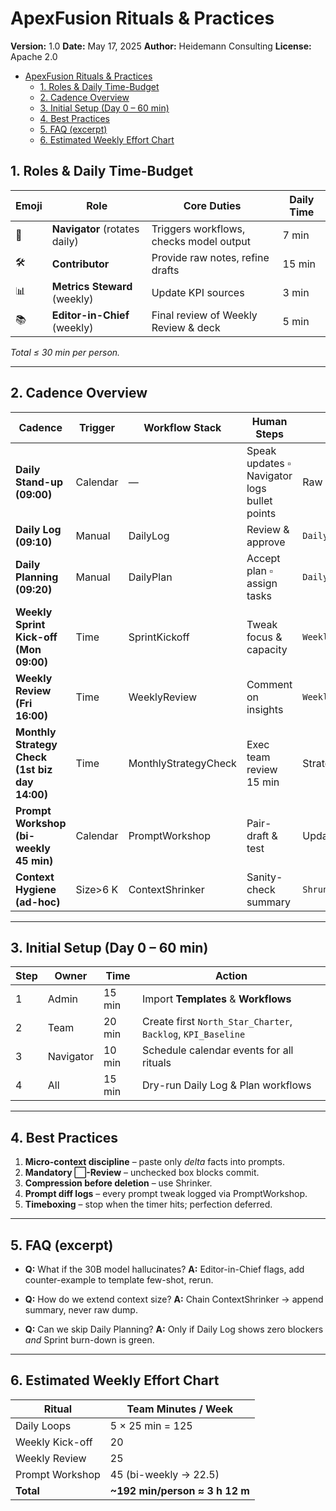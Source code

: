 # ApexFusion Rituals & Practices

**Version:** 1.0
**Date:** May 17, 2025
**Author:** Heidemann Consulting
**License:** Apache 2.0

- [ApexFusion Rituals \& Practices](#apexfusion-rituals--practices)
  - [1. Roles \& Daily Time-Budget](#1-roles--daily-time-budget)
  - [2. Cadence Overview](#2-cadence-overview)
  - [3. Initial Setup (Day 0 – 60 min)](#3-initial-setup-day-0--60-min)
  - [4. Best Practices](#4-best-practices)
  - [5. FAQ (excerpt)](#5-faq-excerpt)
  - [6. Estimated Weekly Effort Chart](#6-estimated-weekly-effort-chart)

## 1. Roles & Daily Time-Budget

| Emoji | Role | Core Duties | Daily Time |
|-------|------|------------|-----------|
| 🧭 | **Navigator** (rotates daily) | Triggers workflows, checks model output | 7 min |
| 🛠️ | **Contributor** | Provide raw notes, refine drafts | 15 min |
| 📊 | **Metrics Steward** (weekly) | Update KPI sources | 3 min |
| 📚 | **Editor-in-Chief** (weekly) | Final review of Weekly Review & deck | 5 min |

_Total ≤ 30 min per person._

---

## 2. Cadence Overview

| Cadence | Trigger | Workflow Stack | Human Steps | Outcome |
|---------|---------|----------------|-------------|---------|
| **Daily Stand-up (09:00)** | Calendar | — | Speak updates ▫ Navigator logs bullet points | Raw note doc |
| **Daily Log (09:10)** | Manual | DailyLog | Review & approve | `Daily_Log_<date>` |
| **Daily Planning (09:20)** | Manual | DailyPlan | Accept plan ▫ assign tasks | `Daily_Plan_<date>` |
| **Weekly Sprint Kick-off (Mon 09:00)** | Time | SprintKickoff | Tweak focus & capacity | `Weekly_Sprint_<week>` |
| **Weekly Review (Fri 16:00)** | Time | WeeklyReview | Comment on insights | `Weekly_Review_<week>` |
| **Monthly Strategy Check (1st biz day 14:00)** | Time | MonthlyStrategyCheck | Exec team review 15 min | Strategy deltas |
| **Prompt Workshop (bi-weekly 45 min)** | Calendar | PromptWorkshop | Pair-draft & test | Updated workflow |
| **Context Hygiene (ad-hoc)** | Size>6 K | ContextShrinker | Sanity-check summary | `Shrunk_*` |

---

## 3. Initial Setup (Day 0 – 60 min)

| Step | Owner | Time | Action |
|------|-------|------|--------|
| 1 | Admin | 15 min | Import **Templates** & **Workflows** |
| 2 | Team | 20 min | Create first `North_Star_Charter`, `Backlog`, `KPI_Baseline` |
| 3 | Navigator | 10 min | Schedule calendar events for all rituals |
| 4 | All | 15 min | Dry-run Daily Log & Plan workflows |

---

## 4. Best Practices

1. **Micro-context discipline** – paste only *delta* facts into prompts.
2. **Mandatory ⬜-Review** – unchecked box blocks commit.
3. **Compression before deletion** – use Shrinker.
4. **Prompt diff logs** – every prompt tweak logged via PromptWorkshop.
5. **Timeboxing** – stop when the timer hits; perfection deferred.

---

## 5. FAQ (excerpt)

* **Q:** What if the 30B model hallucinates?
  **A:** Editor-in-Chief flags, add counter-example to template few-shot, rerun.

* **Q:** How do we extend context size?
  **A:** Chain ContextShrinker → append summary, never raw dump.

* **Q:** Can we skip Daily Planning?
  **A:** Only if Daily Log shows zero blockers *and* Sprint burn-down is green.

---

## 6. Estimated Weekly Effort Chart

| Ritual | Team Minutes / Week |
|--------|--------------------|
| Daily Loops | 5 × 25 min = 125 |
| Weekly Kick-off | 20 |
| Weekly Review | 25 |
| Prompt Workshop | 45 (bi-weekly → 22.5) |
| **Total** | **~192 min/person ≈ 3 h 12 m** |
